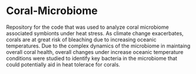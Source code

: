 # Coral-Microbiome
Repository for the code that was used to analyze coral microbiome associated symbionts under heat stress. As climate change exacerbates, corals are at great risk of bleaching due to increasing oceanic temperatures. Due to the complex dynamics of the microbiome in maintaing overall coral health, overall changes under increase oceanic temperature conditions were studied to identify key bacteria in the microbiome that could potentially aid in heat tolerace for corals.

